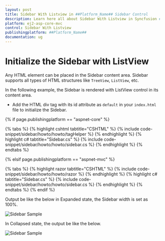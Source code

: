 ```yaml
---
layout: post
title: Sidebar With Listview in ##Platform_Name## Sidebar Control
description: Learn here all about Sidebar With Listview in Syncfusion ##Platform_Name## Sidebar control of Syncfusion Essential JS 2 and more.
platform: ej2-asp-core-mvc
control: Sidebar With Listview
publishingplatform: ##Platform_Name##
documentation: ug
---
```



# Initialize the Sidebar with ListView

Any HTML element can be placed in the Sidebar content area. Sidebar supports all types of HTML structures like `TreeView`, `ListView`, etc.

In the following example, the Sidebar is rendered with ListView control in its content area.

* Add the HTML div tag with its id attribute as `default` in your `index.html` file to initialize the Sidebar.

{% if page.publishingplatform == "aspnet-core" %}

{% tabs %}
{% highlight cshtml tabtitle="CSHTML" %}
{% include code-snippet/sidebar/howto/howto/tagHelper %}
{% endhighlight %}
{% highlight c# tabtitle="Sidebar.cs" %}
{% include code-snippet/sidebar/howto/howto/sidebar.cs %}
{% endhighlight %}
{% endtabs %}

{% elsif page.publishingplatform == "aspnet-mvc" %}

{% tabs %}
{% highlight razor tabtitle="CSHTML" %}
{% include code-snippet/sidebar/howto/howto/razor %}
{% endhighlight %}
{% highlight c# tabtitle="Sidebar.cs" %}
{% include code-snippet/sidebar/howto/howto/sidebar.cs %}
{% endhighlight %}
{% endtabs %}
{% endif %}



Output be like the below in Expanded state, the Sidebar width is set as 100%.

![Sidebar Sample](../images/listView.png)

In Collapsed state, the output be like the below.

![Sidebar Sample](../images/listView_collapsed.png)
